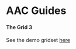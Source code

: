 # AAC Guides

#### The Grid 3

See the demo gridset [here](https://github.com/AceCentre/TranslateAndTTS/tree/main/assets)

###
